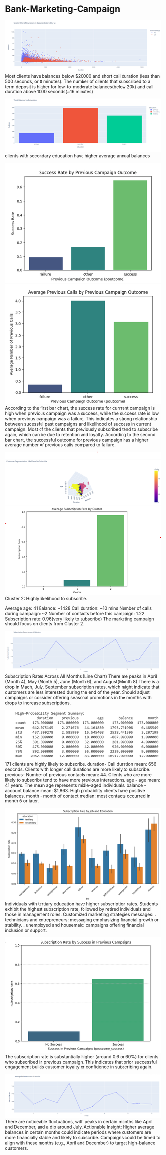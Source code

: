 # Bank-Marketing-Campaign

![scatterplot - duration vs balance](https://github.com/julialorrayne/Projects-images/blob/main/Bank-Marketing-Campaign/scatterplot%20-%20duration%20vs%20balance.png?raw=true)
Most clients have balances below $20000 and short call duration (less than 500 seconds, or 8 minutes).
The number of clients that subscribed to a term deposit is higher for low-to-moderate balances(below 20k) and call duration above 1000 seconds(~16 minutes)

![total balance by education](https://github.com/julialorrayne/Projects-images/blob/main/Bank-Marketing-Campaign/total%20balance%20by%20education.png?raw=true)
clients with secondary education have higher average annual balances

![success rate by previous campaign outcome](https://github.com/julialorrayne/Projects-images/blob/main/Bank-Marketing-Campaign/success%20rate%20by%20previous%20campaign%20outcome.png?raw=true)
![average previous calls by previous campaign](https://github.com/julialorrayne/Projects-images/blob/main/Bank-Marketing-Campaign/average%20previous%20calls%20by%20previous%20campaign.png?raw=true)
According to the first bar chart, the success rate for currrent campaign is high when previous campaign was a success, while the success rate is low when previous campaign was a failure. This indicates a strong relationship between sucessful past campaigns and likelihood of success in current campaign.
Most of the clients that previously subscribed tend to subscribe again, which can be due to retention and loyalty. 
According to the second bar chart, the successful outcome for previous campaign has a higher average number of previous calls compared to failure.

![customer segmentation - likelihood to subscribe](https://github.com/julialorrayne/Projects-images/blob/main/Bank-Marketing-Campaign/customer%20segmentation%20-%20likelihood%20to%20subscribe.png?raw=true)
![average subscription rate by cluster](https://github.com/julialorrayne/Projects-images/blob/main/Bank-Marketing-Campaign/average%20subscription%20rate%20by%20cluster.png?raw=true)
Cluster 2: Highly likelihood to subscribe.

Average age: 41
Balance: ~1428
Call duration: ~10 mins
Number of calls during campaign: ~2
Number of contacts before this campaign: 1.22
Subscription rate: 0.96(very likely to subscribe)
The marketing campaign should focus on clients from Cluster 2.



![subscription rates accross all months](https://github.com/julialorrayne/Projects-images/blob/main/Bank-Marketing-Campaign/subscription%20rates%20accross%20all%20months.png?raw=true)
Subscription Rates Across All Months (Line Chart) There are peaks in April (Month 4), May (Month 5), June (Month 6), and August(Month 8)
There is a drop in Mach, July, September subscription rates, which might indicate that customers are less interested during the end of the year.
Should adjust campaigns or consider offering seasonal promotions in the months with drops to increase subscriptions.


![high probability segment summary](https://github.com/julialorrayne/Projects-images/blob/main/Bank-Marketing-Campaign/high%20probability%20segment%20summary.png?raw=true)
171 clients are highly likely to subscribe.
duration- Call duration mean: 656 seocnds. Clients with longer call durations are more likely to subscribe.
previous- Number of previous contacts mean: 44. Clients who are more likely to subscribe tend to have more previous interactions.
age - age mean: 41 years. The mean age represents midle-aged individuals.
balance - account balance mean: $1,863. High probability clients have positive balances.
month - month of contact median: most contacts occurred in month 6 or later.


![subscription rate by job and education](https://github.com/julialorrayne/Projects-images/blob/main/Bank-Marketing-Campaign/subscription%20rate%20by%20job%20and%20education.png?raw=true)
Individuals with tertiary education have higher subscription rates.
Students exhibit the highest subscription rate, followed by retired individuals and those in management roles.
Customized marketing strategies messages: . technicians and entrepreneurs: messaging emphasizing financial growth or stability.
. unemployed and housemaid: campaigns offering financial inclusion or support.


![subscription rate by previous campaign](https://github.com/julialorrayne/Projects-images/blob/main/Bank-Marketing-Campaign/subscription%20rate%20by%20previous%20campaign.png?raw=true)
The subscription rate is substantially higher (around 0.6 or 60%) for clients who subscribed in previous campaign. This indicates that prior successful engagement builds customer loyalty or confidence in subscribing again.

![average balance across months](https://github.com/julialorrayne/Projects-images/blob/main/Bank-Marketing-Campaign/average%20balance%20across%20all%20months.png?raw=true)
There are noticeable fluctuations, with peaks in certain months like April and December, and a dip around July. Actionable Insight: Higher average balances in certain months could indicate periods where customers are more financially stable and likely to subscribe. Campaigns could be timed to align with these months (e.g., April and December) to target high-balance customers.
